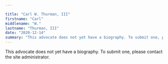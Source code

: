 ```yaml
---

title: "Carl W. Thurman, III"
firstname: "Carl"
middlename: "W."
lastname: "Thurman, III"
date: "2020-12-14"
summary: "This advocate does not yet have a biography. To submit one, please contact the site administrator."
---
```

This advocate does not yet have a biography. To submit one, please contact the site administrator.

